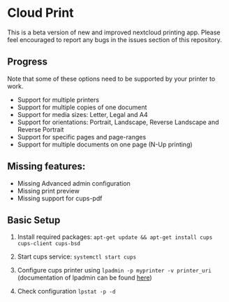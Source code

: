 
<!--

SPDX-FileCopyrightText: Christian Gessinger <christian@gessinger.de>

SPDX-License-Identifier: CC0-1.0

-->

# Cloud Print

This is a beta version of new and improved nextcloud printing app. Please feel encouraged to report any bugs in the issues section of this repository.

## Progress
Note that some of these options need to be supported by your printer to work. 
- Support for multiple printers
- Support for multiple copies of one document
- Support for media sizes: Letter, Legal and A4
- Support for orientations: Portrait, Landscape, Reverse Landscape and Reverse Portrait
- Support for specific pages and page-ranges
- Support for multiple documents on one page (N-Up printing)

## Missing features:
- Missing Advanced admin configuration
- Missing print preview
- Missing support for cups-pdf

## Basic Setup

1. Install required packages: `apt-get update && apt-get install cups cups-client cups-bsd`

2. Start cups service: `systemctl start cups`

3. Configure cups printer using `lpadmin -p myprinter -v printer_uri` (documentation of lpadmin can be found [here](https://www.cups.org/doc/man-lpadmin.html))

4. Check configuration `lpstat -p -d`
